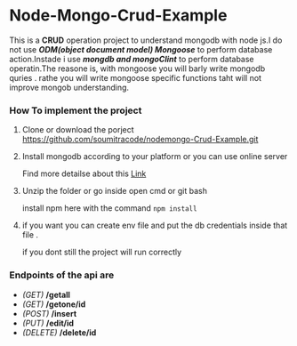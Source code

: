 # Node-Mongo-Crud-Example

This is a __CRUD__ operation project to understand mongodb with node js.I do not use ***ODM(object document model) Mongoose*** to perform database action.Instade i use  __***mongdb and mongoClint***__ to perform database operatin.The reasone is, with mongoose you will barly write mongodb quries . rathe you will write mongoose specific functions taht will not improve mongob understanding.


### How To implement the project

1. Clone or download the porject
 https://github.com/soumitracode/nodemongo-Crud-Example.git

2. Install mongodb according to your platform or you can use online server
 
   Find more detailse about this [Link](https://docs.mongodb.com/manual/installation/)

3. Unzip the folder or go inside open cmd or git bash
 
   install npm here with the command
   `npm install`

4. if you want you can create env file and put the db credentials inside that file .

   if you dont still the project will run correctly

### Endpoints of the api are
- _(GET)_  **/getall**
- _(GET)_  **/getone/id**
- _(POST)_  **/insert**
- _(PUT)_  **/edit/id**
- _(DELETE)_  **/delete/id**
